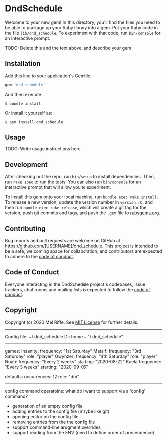 # DndSchedule

Welcome to your new gem! In this directory, you'll find the files you need to be able to package up your Ruby library into a gem. Put your Ruby code in the file `lib/dnd_schedule`. To experiment with that code, run `bin/console` for an interactive prompt.

TODO: Delete this and the text above, and describe your gem

## Installation

Add this line to your application's Gemfile:

```ruby
gem 'dnd_schedule'
```

And then execute:

    $ bundle install

Or install it yourself as:

    $ gem install dnd_schedule

## Usage

TODO: Write usage instructions here

## Development

After checking out the repo, run `bin/setup` to install dependencies. Then, run `rake spec` to run the tests. You can also run `bin/console` for an interactive prompt that will allow you to experiment.

To install this gem onto your local machine, run `bundle exec rake install`. To release a new version, update the version number in `version.rb`, and then run `bundle exec rake release`, which will create a git tag for the version, push git commits and tags, and push the `.gem` file to [rubygems.org](https://rubygems.org).

## Contributing

Bug reports and pull requests are welcome on GitHub at https://github.com/[USERNAME]/dnd_schedule. This project is intended to be a safe, welcoming space for collaboration, and contributors are expected to adhere to the [code of conduct](https://github.com/[USERNAME]/dnd_schedule/blob/master/CODE_OF_CONDUCT.md).


## Code of Conduct

Everyone interacting in the DndSchedule project's codebases, issue trackers, chat rooms and mailing lists is expected to follow the [code of conduct](https://github.com/[USERNAME]/dnd_schedule/blob/master/CODE_OF_CONDUCT.md).

## Copyright

Copyright (c) 2020 Mel Riffe. See [MIT License](LICENSE.txt) for further details.

----

Config file: ~/.dnd_schedule
Dir.home + "/.dnd_schedule"

----

games:
    Insanity:
        frequency: "1st Saturday"
    Matsif:
        frequency: "3rd Saturday"
        role: "player"
    Gwynzer:
        frequency: "4th Saturday"
        role: "player"
    Noah:
        frequency: "Every 2 weeks"
        starting: "2020-08-22"
    Kaela
        frequence: "Every 3 weeks"
        starting: "2020-09-06"

defaults:
    occurrences: 12
    role: "dm"

----

config command operatoins:
what do i want to support via a 'config' command?
* generation of an empty config file
* adding entries to the config file (maybe like git)
* opening editor on the config file
* removing entries from the the config file
* support command-line arugment overrides
* support reading from the ENV (need to define order of precendence)

